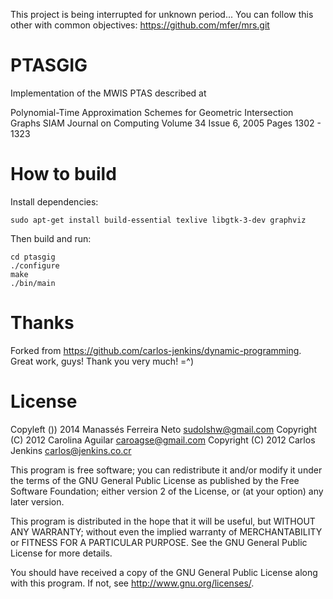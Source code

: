 This project is being interrupted for unknown period...
You can follow this other with common objectives:
https://github.com/mfer/mrs.git

PTASGIG
=======
Implementation of the MWIS PTAS described at

Polynomial-Time Approximation Schemes for Geometric Intersection Graphs
SIAM Journal on Computing Volume 34 Issue 6, 2005 Pages 1302 - 1323

How to build
============

Install dependencies:

```shell
sudo apt-get install build-essential texlive libgtk-3-dev graphviz
```

Then build and run:

```shell
cd ptasgig
./configure
make
./bin/main
```

Thanks
======
Forked from https://github.com/carlos-jenkins/dynamic-programming.
Great work, guys! Thank you very much! =^)

License
=======

Copyleft  ()) 2014 Manassés Ferreira Neto <sudolshw@gmail.com>
Copyright (C) 2012 Carolina Aguilar <caroagse@gmail.com>
Copyright (C) 2012 Carlos Jenkins <carlos@jenkins.co.cr>

This program is free software; you can redistribute it and/or modify
it under the terms of the GNU General Public License as published by
the Free Software Foundation; either version 2 of the License, or
(at your option) any later version.

This program is distributed in the hope that it will be useful,
but WITHOUT ANY WARRANTY; without even the implied warranty of
MERCHANTABILITY or FITNESS FOR A PARTICULAR PURPOSE.  See the
GNU General Public License for more details.

You should have received a copy of the GNU General Public License
along with this program.  If not, see <http://www.gnu.org/licenses/>.

